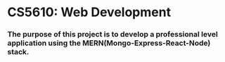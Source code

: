 # CS5610: Web Development

### The purpose of this project is to develop a professional level application using the MERN(Mongo-Express-React-Node) stack.

